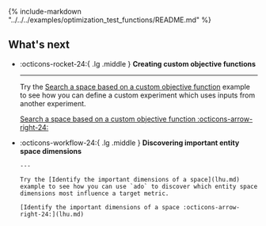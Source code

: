 <!-- markdownlint-disable-next-line first-line-h1 -->
{%
   include-markdown "../../../examples/optimization_test_functions/README.md"
%}

## What's next

<!-- markdownlint-disable line-length -->
<!-- markdownlint-disable-next-line no-inline-html -->
<div class="grid cards" markdown>

- :octicons-rocket-24:{ .lg .middle } __Creating custom objective functions__

    ---

    Try the [Search a space based on a custom objective function](search-custom-objective.md) example to see how you can define a custom experiment which uses inputs from another experiment.

    [Search a space based on a custom objective function :octicons-arrow-right-24:](search-custom-objective.md)

- :octicons-workflow-24:{ .lg .middle } __Discovering important entity space dimensions__

      ---

      Try the [Identify the important dimensions of a space](lhu.md) example to see how you can use `ado` to discover which entity space dimensions most influence a target metric.

      [Identify the important dimensions of a space :octicons-arrow-right-24:](lhu.md)

</div>
<!-- markdownlint-enable line-length -->